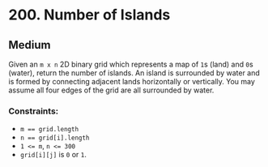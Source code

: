 # 200. Number of Islands

## Medium

Given an `m x n` 2D binary grid which represents a map of `1`s (land) and `0`s (water), return the number of islands. An
island is surrounded by water and is formed by connecting adjacent lands horizontally or vertically. You may assume all
four edges of the grid are all surrounded by water.

### Constraints:

- `m == grid.length`
- `n == grid[i].length`
- `1 <= m`, `n <= 300`
- `grid[i][j]` is `0` or `1`.
